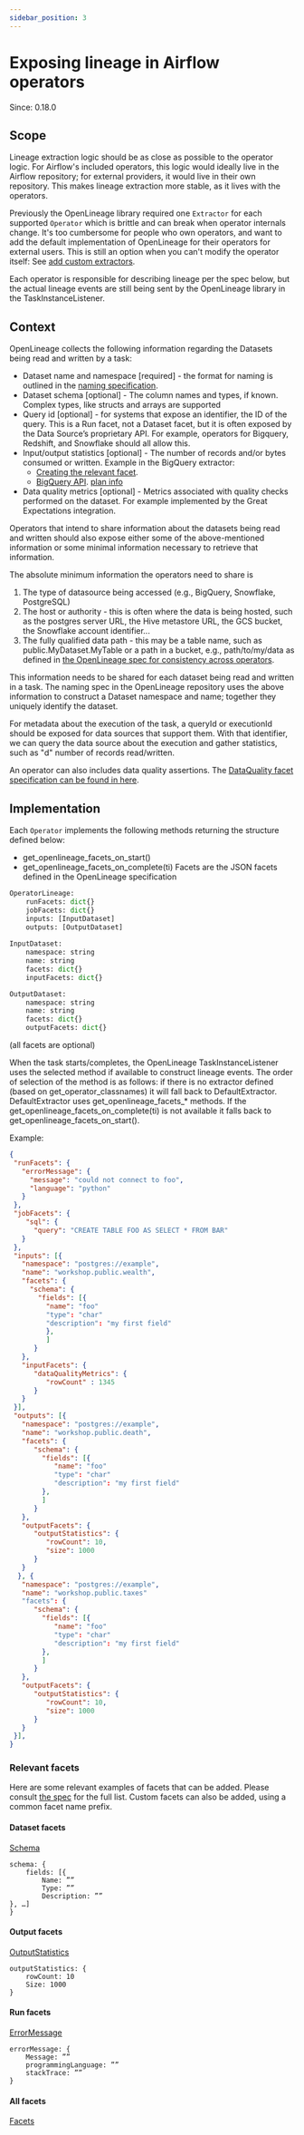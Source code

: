 ```yaml
---
sidebar_position: 3
---
```


# Exposing lineage in Airflow operators

Since: 0.18.0

## Scope
Lineage extraction logic should be as close as possible to the operator logic. For Airflow's included operators, this logic would ideally live in the Airflow repository; for external providers, it would live in their own repository. This makes lineage extraction more stable, as it lives with the operators.

Previously the OpenLineage library required one `Extractor` for each supported `Operator` which is brittle and can break when operator internals change. 
It's too cumbersome for people who own operators, and want to add the default implementation of OpenLineage for their operators for external users. 
This is still an option when you can't modify the operator itself: See [add custom extractors](./extractors/custom-extractors.md). 

Each operator is responsible for describing lineage per the spec below, but the actual lineage events are still being sent by the OpenLineage library in the TaskInstanceListener.

## Context
OpenLineage collects the following information regarding the Datasets being read and written by a task:

 - Dataset name and namespace [required] - the format for naming is outlined in the [naming specification](https://github.com/OpenLineage/OpenLineage/blob/main/spec/Naming.md#datasets).
 - Dataset schema [optional] - The column names and types, if known. Complex types, like structs and arrays are supported
 - Query id [optional] - for systems that expose an identifier, the ID of the query. This is a Run facet, not a Dataset facet, but it is often exposed by the Data Source’s proprietary API. For example, operators for Bigquery, Redshift, and Snowflake should all allow this.
 - Input/output statistics [optional] - The number of records and/or bytes consumed or written.
    Example in the BigQuery extractor:
    - [Creating the relevant facet](https://github.com/OpenLineage/OpenLineage/blob/504f99e2f4dabd4f73a194dc5258ac81dae95d96/integration/common/openlineage/common/provider/bigquery.py#L111-L116).
    - [BigQuery API](https://cloud.google.com/bigquery/docs/reference/rest/v2/jobs/get). [plan info](https://cloud.google.com/bigquery/docs/query-plan-explanation#query_plan_information)
 - Data quality metrics [optional] - Metrics associated with quality checks performed on the dataset. For example implemented by the Great Expectations integration.

Operators that intend to share information about the datasets being read and written should also expose either some of the above-mentioned information or some minimal information necessary to retrieve that information.

The absolute minimum information the operators need to share is 
 1. The type of datasource being accessed (e.g., BigQuery, Snowflake, PostgreSQL)
 2. The host or authority - this is often where the data is being hosted, such as the postgres server URL, the Hive metastore URL, the GCS bucket, the Snowflake account identifier...
 3. The fully qualified data path - this may be a table name, such as public.MyDataset.MyTable or a path in a bucket, e.g., path/to/my/data as defined in [the OpenLineage spec for consistency across operators](https://github.com/OpenLineage/OpenLineage/blob/main/spec/Naming.md).

This information needs to be shared for each dataset being read and written in a task. The naming spec in the OpenLineage repository uses the above information to construct a Dataset namespace and name; together they uniquely identify the dataset. 

For metadata about the execution of the task, a queryId or executionId should be exposed for data sources that support them. With that identifier, we can query the data source about the execution and gather statistics, such as "d" number of records read/written.

An operator can also includes data quality assertions. The [DataQuality facet specification can be found in here](https://github.com/OpenLineage/OpenLineage/blob/main/spec/facets/DataQualityAssertionsDatasetFacet.json).

## Implementation
Each `Operator` implements the following methods returning the structure defined below:
 - get_openlineage_facets_on_start()
 - get_openlineage_facets_on_complete(ti)
Facets are the JSON facets defined in the OpenLineage specification

```python
OperatorLineage:
	runFacets: dict{}
	jobFacets: dict{}
	inputs: [InputDataset]
	outputs: [OutputDataset]
 
InputDataset:
	namespace: string
	name: string
	facets: dict{}
	inputFacets: dict{}

OutputDataset:
	namespace: string
	name: string
	facets: dict{}
	outputFacets: dict{}
```	
(all facets are optional)

When the task starts/completes, the OpenLineage TaskInstanceListener uses the selected method if available to construct lineage events. The order of selection of the method is as follows: if there is no extractor defined (based on get_operator_classnames) it will fall back to DefaultExtractor. DefaultExtractor uses get_openlineage_facets_* methods. If the get_openlineage_facets_on_complete(ti) is not available it falls back to get_openlineage_facets_on_start().

Example:

```json
{
 "runFacets": {
   "errorMessage": {
     "message": "could not connect to foo",
     "language": "python"
   }
 },
 "jobFacets": {
    "sql": {
      "query": "CREATE TABLE FOO AS SELECT * FROM BAR"
   }
 },
 "inputs": [{
   "namespace": "postgres://example",
   "name": "workshop.public.wealth",
   "facets": { 
     "schema": {
       "fields": [{ 
         "name": "foo"
         "type": "char"
         "description": "my first field"
         }, 
         ]
      }
   },
   "inputFacets": {
      "dataQualityMetrics": {
         "rowCount" : 1345
      }
   }
 }], 
 "outputs": [{
   "namespace": "postgres://example",
   "name": "workshop.public.death",
   "facets": {
      "schema": {
        "fields": [{ 
           "name": "foo"
           "type": "char"
           "description": "my first field"
        }, 
        ]
      }
   },
   "outputFacets": {
      "outputStatistics": {
         "rowCount": 10,
         "size": 1000
      }
   }
  }, {
   "namespace": "postgres://example",
   "name": "workshop.public.taxes"
   "facets": {
      "schema": {
        "fields": [{ 
           "name": "foo"
           "type": "char"
           "description": "my first field"
        }, 
        ]
      }
   },
   "outputFacets": {
      "outputStatistics": {
         "rowCount": 10,
         "size": 1000
      }
   }
 }], 
}
```

### Relevant facets
Here are some relevant examples of facets that can be added.
Please consult [the spec](https://github.com/OpenLineage/OpenLineage/blob/main/spec/OpenLineage.md#standard-facets) for the full list.
Custom facets can also be added, using a common facet name prefix.

#### Dataset facets
[Schema](https://github.com/OpenLineage/OpenLineage/blob/main/spec/facets/SchemaDatasetFacet.json)

```
schema: {
	fields: [{ 
		Name: ””
		Type: ””
		Description: ””
}, …]
}
```

#### Output facets
[OutputStatistics](https://github.com/OpenLineage/OpenLineage/blob/main/spec/facets/OutputStatisticsOutputDatasetFacet.json)

```
outputStatistics: {
	rowCount: 10
	Size: 1000
}
```

#### Run facets
[ErrorMessage](https://github.com/OpenLineage/OpenLineage/blob/main/spec/facets/ErrorMessageRunFacet.json)

```
errorMessage: {
	Message: ””
	programmingLanguage: ””
	stackTrace: ””
}
```

#### All facets
[Facets](https://github.com/OpenLineage/OpenLineage/tree/main/spec/facets)

